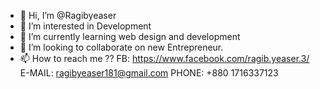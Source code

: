 - 👋 Hi, I’m @Ragibyeaser
- 👀 I’m interested in Development
- 🌱 I’m currently learning web design and development
- 💞️ I’m looking to collaborate on new Entrepreneur.
- 📫 How to reach me ??
FB: https://www.facebook.com/ragib.yeaser.3/
E-MAIL: ragibyeaser181@gmail.com
PHONE: +880 1716337123

<!---
Ragibyeaser/Ragibyeaser is a ✨ special ✨ repository because its `README.md` (this file) appears on your GitHub profile.
You can click the Preview link to take a look at your changes.
--->
